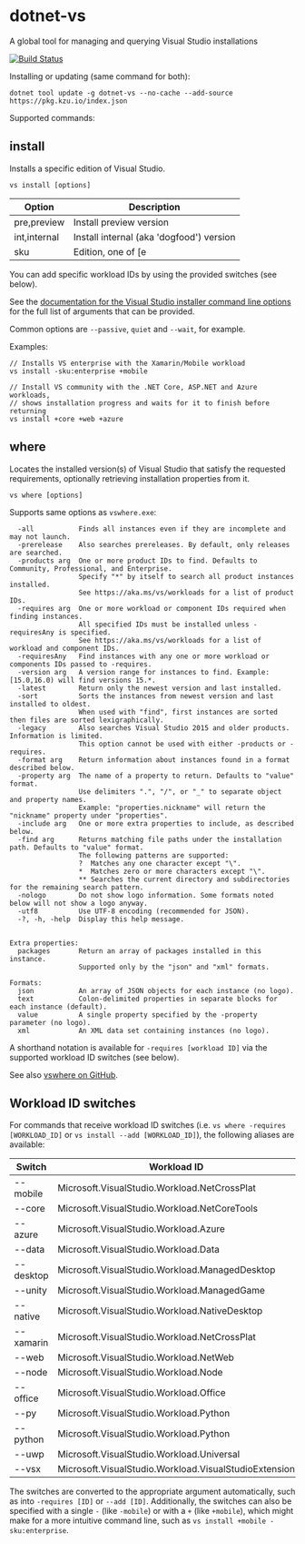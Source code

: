 # dotnet-vs

A global tool for managing and querying Visual Studio installations

[![Build Status](https://dev.azure.com/kzu/oss/_apis/build/status/dotnet-vs?branchName=master)](https://dev.azure.com/kzu/oss/_build/latest?definitionId=32&branchName=master)

Installing or updating (same command for both):

```
dotnet tool update -g dotnet-vs --no-cache --add-source https://pkg.kzu.io/index.json
```

Supported commands:

## install

Installs a specific edition of Visual Studio.

```
vs install [options]
```

|   Option       | Description                |
|----------------|----------------------------|
| pre,preview    |Install preview version     |
| int,internal   |Install internal (aka 'dogfood') version |
| sku            |Edition, one of [e|ent|enterprise], [p|pro|professional] or [c|com|community]. Defaults to `community`. |

You can add specific workload IDs by using the provided switches (see below).

See the [documentation for the Visual Studio installer command line options](https://docs.microsoft.com/en-us/visualstudio/install/use-command-line-parameters-to-install-visual-studio?view=vs-2019#install-options) 
for the full list of arguments that can be provided.

Common options are `--passive`, `quiet` and `--wait`, for example.

Examples:

```
// Installs VS enterprise with the Xamarin/Mobile workload
vs install -sku:enterprise +mobile

// Install VS community with the .NET Core, ASP.NET and Azure workloads, 
// shows installation progress and waits for it to finish before returning
vs install +core +web +azure
```

## where

Locates the installed version(s) of Visual Studio that satisfy the requested 
requirements, optionally retrieving installation properties from it.

```
vs where [options]
```

Supports same options as `vswhere.exe`:

```
  -all           Finds all instances even if they are incomplete and may not launch.
  -prerelease    Also searches prereleases. By default, only releases are searched.
  -products arg  One or more product IDs to find. Defaults to Community, Professional, and Enterprise.
                 Specify "*" by itself to search all product instances installed.
                 See https://aka.ms/vs/workloads for a list of product IDs.
  -requires arg  One or more workload or component IDs required when finding instances.
                 All specified IDs must be installed unless -requiresAny is specified.
                 See https://aka.ms/vs/workloads for a list of workload and component IDs.
  -requiresAny   Find instances with any one or more workload or components IDs passed to -requires.
  -version arg   A version range for instances to find. Example: [15.0,16.0) will find versions 15.*.
  -latest        Return only the newest version and last installed.
  -sort          Sorts the instances from newest version and last installed to oldest.
                 When used with "find", first instances are sorted then files are sorted lexigraphically.
  -legacy        Also searches Visual Studio 2015 and older products. Information is limited.
                 This option cannot be used with either -products or -requires.
  -format arg    Return information about instances found in a format described below.
  -property arg  The name of a property to return. Defaults to "value" format.
                 Use delimiters ".", "/", or "_" to separate object and property names.
                 Example: "properties.nickname" will return the "nickname" property under "properties".
  -include arg   One or more extra properties to include, as described below.
  -find arg      Returns matching file paths under the installation path. Defaults to "value" format.
                 The following patterns are supported:
                 ?  Matches any one character except "\".
                 *  Matches zero or more characters except "\".
                 ** Searches the current directory and subdirectories for the remaining search pattern.
  -nologo        Do not show logo information. Some formats noted below will not show a logo anyway.
  -utf8          Use UTF-8 encoding (recommended for JSON).
  -?, -h, -help  Display this help message.


Extra properties:
  packages       Return an array of packages installed in this instance.
                 Supported only by the "json" and "xml" formats.

Formats:
  json           An array of JSON objects for each instance (no logo).
  text           Colon-delimited properties in separate blocks for each instance (default).
  value          A single property specified by the -property parameter (no logo).
  xml            An XML data set containing instances (no logo).
```

A shorthand notation is available for `-requires [workload ID]` via the supported 
workload ID switches (see below).

See also [vswhere on GitHub](https://github.com/microsoft/vswhere).

## Workload ID switches

For commands that receive workload ID switches (i.e. `vs where -requires [WORKLOAD_ID]` or 
`vs install --add [WORKLOAD_ID]`), the following aliases are available:

|  Switch   | Workload ID |
|-----------|----------------------------|
| --mobile  | Microsoft.VisualStudio.Workload.NetCrossPlat |
| --core    | Microsoft.VisualStudio.Workload.NetCoreTools |
| --azure   | Microsoft.VisualStudio.Workload.Azure |
| --data    | Microsoft.VisualStudio.Workload.Data |
| --desktop | Microsoft.VisualStudio.Workload.ManagedDesktop |
| --unity   | Microsoft.VisualStudio.Workload.ManagedGame |
| --native  | Microsoft.VisualStudio.Workload.NativeDesktop |
| --xamarin | Microsoft.VisualStudio.Workload.NetCrossPlat |
| --web     | Microsoft.VisualStudio.Workload.NetWeb |
| --node    | Microsoft.VisualStudio.Workload.Node |
| --office  | Microsoft.VisualStudio.Workload.Office |
| --py      | Microsoft.VisualStudio.Workload.Python |
| --python  | Microsoft.VisualStudio.Workload.Python |
| --uwp     | Microsoft.VisualStudio.Workload.Universal |
| --vsx     | Microsoft.VisualStudio.Workload.VisualStudioExtension |

The switches are converted to the appropriate argument automatically, such as into 
`-requires [ID]` or `--add [ID]`. Additionally, the switches can also be specified 
with a single `-` (like `-mobile`) or with a `+` (like `+mobile`), which might make 
for a more intuitive command line, such as `vs install +mobile -sku:enterprise`.

